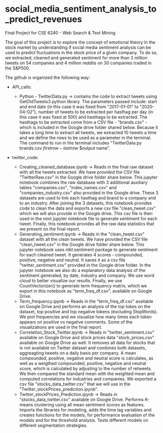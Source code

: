 # social_media_sentiment_analysis_to_predict_revenues
Final Project for CSE 6240 - Web Search &amp; Text Mining

The goal of this project is to explore the concept of emotional theory in the stock market by understanding if social media sentiment analysis can be used to predict fluctuations in the stock price of a given company. To do so, we extracted, cleaned and generated sentiment for more than 3 million tweets on 54 companies and 4 million reddits on 30 companies traded in the S&P500.


The github is organized the following way:

* API_calls: 
  * Python - TwitterData.py -> contains the code to extract tweets using GetOldTweets3 python library. The parameters passed include: start and end date (in this case it was fixed from "2017-01-01" to "2020-04-02"), number of tweets to be extracted per hasthag per day (in this case it was fixed at 500) and hasthags to be extracted. The hasthags to be extracted come from a CSV file - "brands.csv" - which is included in the Google drive folder shared below. Because it takes a long time to extract all tweets, we extracted 10 tweets a time and we define the rows to be used as a parameter in the terminal. The command to run in the terminal includes "TwitterData.py brands.csv $first row - last row$ $output name". 

* twitter_code:
  * Creating_cleaned_database.ipynb -> Reads in the final raw dataset with all the tweets extracted. We have provided the CSV file "TwitterRaw.csv" in the Google drive folder share below. This jupyter notebook combines the raw database with 3 additional auxiliary tables "companies.csv", "index_names.csv" and "companies_industry.csv" also provided in the Google drive. These 3 datasets are used to link each hasthag and brand to a company and to an industry. After joining the 3 datasets, this notebook provides code to clean the data and exports a new csv file "clean_tweet.csv" which we will also provide in the Google drive. This csv file is then used in the next jupyter notebook file to generate sentiment for each tweet. Finally, this notebook provides all the raw data statistics that we present on the final report.  
  * Generating_sentiment.ipynb -> Reads in the "clean_tweet.csv" dataset with all the clean tweets. We have provided the CSV file "clean_tweet.csv" in the Google drive folder share below. This jupyter notebook uses nlkt.sentiment package to generate sentiment for each cleaned tweet. It generates 4 scores - compounded, positive, negative and neutral. It saves it as a csv file "twitter_sentiment.csv" provided in the Google drive folder. In the jupyter notebook we also do a explanatory data analysis of the sentiment generated, by date,  industry and company. We use word cloud to better visualize our results. Finally, we use CountVectorizer() to generate term frequency matrix, which we export in this notebook as "term_freq_df.csv", available on Google Drive.
  * Term_frequency.ipynb -> Reads in the "term_freq_df.csv" available on Google Drive and performs an analysis of the top tokes on the dataset, top positive and top negative tokens (excluding StopWords). We plot frequencies and we visualize how many times each token appears on positive vs negative comments. Some of the visualizations are used in the final report.
  * Correlation_Stock_Twitter.ipynb -> Reads in "twitter_sentiment.csv" available on Google Drive and stock prices data "stock_prices.csv" available on Google Drive as well. It removes all data for stocks that is not available on Twitter dataset and combines both datasets, aggreagting tweets on a daily basis per company. A mean compounded, positive, negative and neutral score is calculates, as well as a weigthed compounded, positive, negative and neutral score, which is calculated by adjusting to the number of retweets. We then compared the standard mean with the weighted mean and computed correlations for industries and companies. We exported a csv file "stocks_data_twitter.csv" that we will use in the "Twitter_stockPrices_prediction.ipynb".
   * Twitter_stockPrices_Prediction.ipynb -> Reads in "stocks_data_twitter.csv" available on Google Drive. Performs K-means clustering using all mean sentiment scores as features. Imports the libraries for modeling, adds the time lag variables and creates functions for the models, for performance evaluation of the models and for the threshold analysis. Tests different models on different segmentation strategies. 
